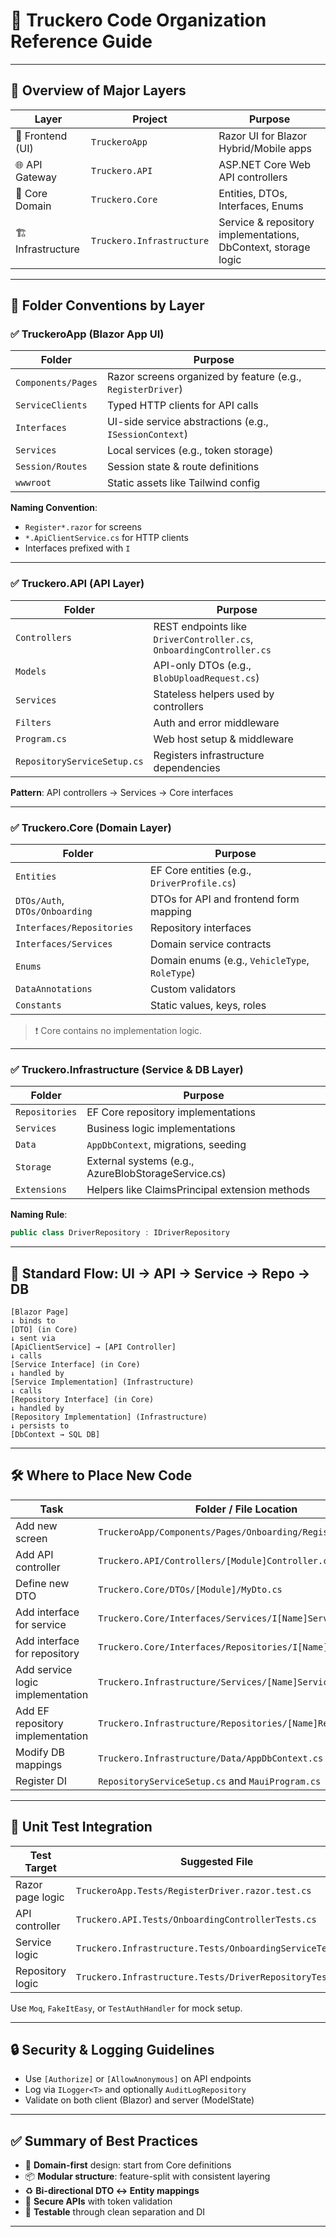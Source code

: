 # 🚚 Truckero Code Organization Reference Guide

---

## 🔷 Overview of Major Layers

| Layer              | Project                   | Purpose                                                        |
| ------------------ | ------------------------- | -------------------------------------------------------------- |
| 📱 Frontend (UI)   | `TruckeroApp`             | Razor UI for Blazor Hybrid/Mobile apps                         |
| 🌐 API Gateway     | `Truckero.API`            | ASP.NET Core Web API controllers                               |
| 🧠 Core Domain     | `Truckero.Core`           | Entities, DTOs, Interfaces, Enums                              |
| 🏗️ Infrastructure | `Truckero.Infrastructure` | Service & repository implementations, DbContext, storage logic |

---

## 🧱 Folder Conventions by Layer

### ✅ TruckeroApp (Blazor App UI)

| Folder             | Purpose                                                     |
| ------------------ | ----------------------------------------------------------- |
| `Components/Pages` | Razor screens organized by feature (e.g., `RegisterDriver`) |
| `ServiceClients`   | Typed HTTP clients for API calls                            |
| `Interfaces`       | UI-side service abstractions (e.g., `ISessionContext`)      |
| `Services`         | Local services (e.g., token storage)                        |
| `Session/Routes`   | Session state & route definitions                           |
| `wwwroot`          | Static assets like Tailwind config                          |

**Naming Convention**:

* `Register*.razor` for screens
* `*.ApiClientService.cs` for HTTP clients
* Interfaces prefixed with `I`

---

### ✅ Truckero.API (API Layer)

| Folder                      | Purpose                                                              |
| --------------------------- | -------------------------------------------------------------------- |
| `Controllers`               | REST endpoints like `DriverController.cs`, `OnboardingController.cs` |
| `Models`                    | API-only DTOs (e.g., `BlobUploadRequest.cs`)                         |
| `Services`                  | Stateless helpers used by controllers                                |
| `Filters`                   | Auth and error middleware                                            |
| `Program.cs`                | Web host setup & middleware                                          |
| `RepositoryServiceSetup.cs` | Registers infrastructure dependencies                                |

**Pattern**:
API controllers → Services → Core interfaces

---

### ✅ Truckero.Core (Domain Layer)

| Folder                         | Purpose                                        |
| ------------------------------ | ---------------------------------------------- |
| `Entities`                     | EF Core entities (e.g., `DriverProfile.cs`)    |
| `DTOs/Auth`, `DTOs/Onboarding` | DTOs for API and frontend form mapping         |
| `Interfaces/Repositories`      | Repository interfaces                          |
| `Interfaces/Services`          | Domain service contracts                       |
| `Enums`                        | Domain enums (e.g., `VehicleType`, `RoleType`) |
| `DataAnnotations`              | Custom validators                              |
| `Constants`                    | Static values, keys, roles                     |

> ❗ Core contains no implementation logic.

---

### ✅ Truckero.Infrastructure (Service & DB Layer)

| Folder         | Purpose                                             |
| -------------- | --------------------------------------------------- |
| `Repositories` | EF Core repository implementations                  |
| `Services`     | Business logic implementations                      |
| `Data`         | `AppDbContext`, migrations, seeding                 |
| `Storage`      | External systems (e.g., AzureBlobStorageService.cs) |
| `Extensions`   | Helpers like ClaimsPrincipal extension methods      |

**Naming Rule**:

```csharp
public class DriverRepository : IDriverRepository
```

---

## 🔀 Standard Flow: UI → API → Service → Repo → DB

```plaintext
[Blazor Page]
↓ binds to
[DTO] (in Core)
↓ sent via
[ApiClientService] → [API Controller]
↓ calls
[Service Interface] (in Core)
↓ handled by
[Service Implementation] (Infrastructure)
↓ calls
[Repository Interface] (in Core)
↓ handled by
[Repository Implementation] (Infrastructure)
↓ persists to
[DbContext → SQL DB]
```

---

## 🛠️ Where to Place New Code

| Task                             | Folder / File Location                                       |
| -------------------------------- | ------------------------------------------------------------ |
| Add new screen                   | `TruckeroApp/Components/Pages/Onboarding/RegisterX.razor`    |
| Add API controller               | `Truckero.API/Controllers/[Module]Controller.cs`             |
| Define new DTO                   | `Truckero.Core/DTOs/[Module]/MyDto.cs`                       |
| Add interface for service        | `Truckero.Core/Interfaces/Services/I[Name]Service.cs`        |
| Add interface for repository     | `Truckero.Core/Interfaces/Repositories/I[Name]Repository.cs` |
| Add service logic implementation | `Truckero.Infrastructure/Services/[Name]Service.cs`          |
| Add EF repository implementation | `Truckero.Infrastructure/Repositories/[Name]Repository.cs`   |
| Modify DB mappings               | `Truckero.Infrastructure/Data/AppDbContext.cs`               |
| Register DI                      | `RepositoryServiceSetup.cs` and `MauiProgram.cs`             |

---

## 🧪 Unit Test Integration

| Test Target      | Suggested File                                            |
| ---------------- | --------------------------------------------------------- |
| Razor page logic | `TruckeroApp.Tests/RegisterDriver.razor.test.cs`          |
| API controller   | `Truckero.API.Tests/OnboardingControllerTests.cs`         |
| Service logic    | `Truckero.Infrastructure.Tests/OnboardingServiceTests.cs` |
| Repository logic | `Truckero.Infrastructure.Tests/DriverRepositoryTests.cs`  |

Use `Moq`, `FakeItEasy`, or `TestAuthHandler` for mock setup.

---

## 🔒 Security & Logging Guidelines

* Use `[Authorize]` or `[AllowAnonymous]` on API endpoints
* Log via `ILogger<T>` and optionally `AuditLogRepository`
* Validate on both client (Blazor) and server (ModelState)

---

## ✅ Summary of Best Practices

* 🧱 **Domain-first** design: start from Core definitions
* 📦 **Modular structure**: feature-split with consistent layering
* ♻️ **Bi-directional DTO ↔ Entity mappings**
* 🔐 **Secure APIs** with token validation
* 🧪 **Testable** through clean separation and DI

---
